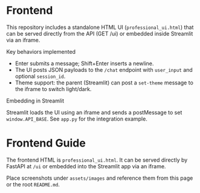 # Frontend

This repository includes a standalone HTML UI (`professional_ui.html`) that can be served directly from the API (GET /ui) or embedded inside Streamlit via an iframe.

Key behaviors implemented

- Enter submits a message; Shift+Enter inserts a newline.
- The UI posts JSON payloads to the `/chat` endpoint with `user_input` and optional `session_id`.
- Theme support: the parent (Streamlit) can post a `set-theme` message to the iframe to switch light/dark.

Embedding in Streamlit

Streamlit loads the UI using an iframe and sends a postMessage to set `window.API_BASE`. See `app.py` for the integration example.
# Frontend Guide

The frontend HTML is `professional_ui.html`. It can be served directly by FastAPI at `/ui` or embedded into the Streamlit app via an iframe.

Place screenshots under `assets/images` and reference them from this page or the root `README.md`.

